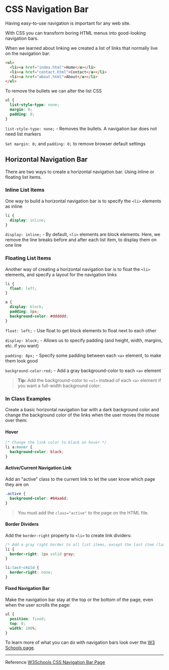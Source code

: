 # CSS Navigation Bar

Having easy-to-use navigation is important for any web site.

With CSS you can transform boring HTML menus into good-looking navigation bars.

When we learned about linking we created a list of links that normally live on the navigation bar.

```html
<ul>
  <li><a href="index.html">Home</a></li>
  <li><a href="contact.html">Contact</a></li>
  <li><a href="about.html">About</a></li>
</ul>
```

To remove the bullets we can alter the list CSS

```css
ul {
  list-style-type: none;
  margin: 0;
  padding: 0;
}
```

`list-style-type: none;` -
Removes the bullets. A navigation bar does not need list markers

`Set margin: 0;` and `padding: 0;` to remove browser default settings

## Horizontal Navigation Bar

There are two ways to create a horizontal navigation bar. Using inline or floating list items.

### Inline List Items

One way to build a horizontal navigation bar is to specify the `<li>` elements as inline

```css
li {
  display: inline;
}
```

`display: inline;` - By default, `<li>` elements are block elements. Here, we remove the line breaks before and after each list item, to display them on one line

### Floating List Items

Another way of creating a horizontal navigation bar is to float the `<li>` elements, and specify a layout for the navigation links

```css
li {
  float: left;
}

a {
  display: block;
  padding: 8px;
  background-color: #dddddd;
}
```

`float: left;` - Use float to get block elements to float next to each other

`display: block;` - Allows us to specify padding (and height, width, margins, etc. if you want)

`padding: 8px;` - Specify some padding between each `<a>` element, to make them look good

`background-color:red;` - Add a gray background-color to each `<a>` element

> **Tip:** Add the background-color to `<ul>` instead of each `<a>` element if you want a full-width background color:

### In Class Examples

Create a basic horizontal navigation bar with a dark background color and change the background color of the links when the user moves the mouse over them:

<!-- ```css
ul {
  list-style-type: none;
  margin: 0;
  padding: 0;
  overflow: hidden;
  background-color: #333;
}

li {
  float: left;
}

li a {
  display: block;
  color: white;
  text-align: center;
  padding: 14px 16px;
  text-decoration: none;
}
``` -->

#### Hover

```css
/* Change the link color to black on hover */
li a:hover {
  background-color: black;
}
```

#### Active/Current Navigation Link

Add an "active" class to the current link to let the user know which page they are on

```css
.active {
  background-color: #04aa6d;
}
```

> You must add the `class="active"` to the page on the HTML file.

#### Border Dividers

Add the `border-right` property to `<li>` to create link dividers:

```css
/* Add a gray right border to all list items, except the last item (last-child) */
li {
  border-right: 1px solid gray;
}

li:last-child {
  border-right: none;
}
```

#### Fixed Navigation Bar

Make the navigation bar stay at the top or the bottom of the page, even when the user scrolls the page:

```css
ul {
  position: fixed;
  top: 0;
  width: 100%;
}
```

To learn more of what you can do with navigation bars look over the [W3 Schools page](https://www.w3schools.com/css/css_navbar_horizontal.asp).

---

Reference
[W3Schools CSS Navigation Bar Page](https://www.w3schools.com/css/css_navbar.asp)
